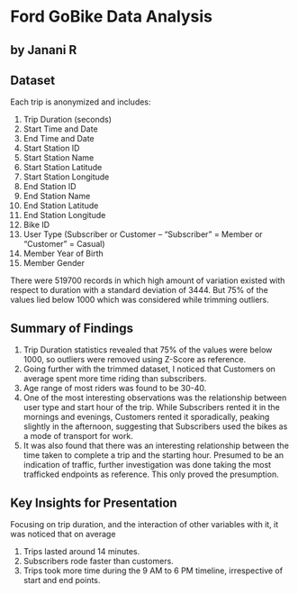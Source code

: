 # Ford GoBike Data Analysis
## by Janani R


## Dataset

Each trip is anonymized and includes:

1. Trip Duration (seconds)<br>
2. Start Time and Date<br>
3. End Time and Date<br>
4. Start Station ID<br>
5. Start Station Name<br>
6. Start Station Latitude<br>
7. Start Station Longitude<br>
8. End Station ID<br>
9. End Station Name<br>
10. End Station Latitude<br>
11. End Station Longitude<br>
12. Bike ID<br>
13. User Type (Subscriber or Customer – “Subscriber” = Member or “Customer” = Casual)<br>
14. Member Year of Birth<br>
15. Member Gender

There were 519700 records in which high amount of variation existed with respect to duration with a standard deviation of 3444. But 75% of the values lied below 1000 which was considered while trimming outliers. 


## Summary of Findings

1. Trip Duration statistics revealed that 75% of the values were below 1000, so outliers were removed using Z-Score as reference. 
2. Going further with the trimmed dataset, I noticed that Customers on average spent more time riding than subscribers.
3. Age range of most riders was found to be 30-40.
4. One of the most interesting observations was the relationship between user type and start hour of the trip. While Subscribers rented it in the mornings and evenings, Customers rented it sporadically, peaking slightly in the afternoon, suggesting that Subscribers used the bikes as a mode of transport for work.
5. It was also found that there was an interesting relationship between the time taken to complete a trip and the starting hour. Presumed to be an indication of traffic, further investigation was done taking the most trafficked endpoints as reference. This only proved the presumption.

## Key Insights for Presentation

Focusing on trip duration, and the interaction of other variables with it, it was noticed that on average
1. Trips lasted around 14 minutes.
2. Subscribers rode faster than customers.
3. Trips took more time during the 9 AM to 6 PM timeline, irrespective of start and end points.